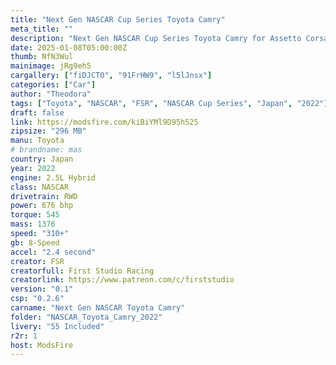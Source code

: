 ```yaml
---
title: "Next Gen NASCAR Cup Series Toyota Camry"
meta_title: ""
description: "Next Gen NASCAR Cup Series Toyota Camry for Assetto Corsa by FSR"
date: 2025-01-08T05:00:00Z
thumb: NfN3Wul
mainimage: jRg9eh5
cargallery: ["fiDJCT0", "91FrHW9", "l5lJnsx"]
categories: ["Car"]
author: "Theodora"
tags: ["Toyota", "NASCAR", "FSR", "NASCAR Cup Series", "Japan", "2022"]
draft: false
link: https://modsfire.com/kiBiYMl9D95h525
zipsize: "296 MB"
manu: Toyota
# brandname: mas
country: Japan
year: 2022
engine: 2.5L Hybrid
class: NASCAR
drivetrain: RWD
power: 676 bhp 
torque: 545
mass: 1376
speed: "310+"
gb: 8-Speed
accel: "2.4 second"
creator: FSR
creatorfull: First Studio Racing
creatorlink: https://www.patreon.com/c/firststudio
version: "0.1"
csp: "0.2.6"
carname: "Next Gen NASCAR Toyota Camry"
folder: "NASCAR_Toyota_Camry_2022"
livery: "55 Included"
r2r: 1
host: ModsFire
---
```


